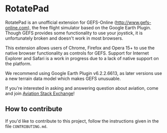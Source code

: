 RotatePad
=========

RotatePad is an unofficial extension for GEFS-Online
(http://www.gefs-online.com), the free flight simulator based on the Google
Earth Plugin.  Though GEFS provides some functionality to use your joystick,
it is unfortunately broken and doesn't work in most browsers.

This extension allows users of Chrome, Firefox and Opera 15+ to use the native
browser functionality as controls for GEFS.  Support for Internet Explorer and
Safari is a work in progress due to a lack of native support on the platform.

We recommend using Google Earth Plugin v6.2.2.6613, as later versions use a
new terrain data model which makes GEFS unusuable.

If you're interested in asking and answering question about aviation, come
and join [Aviation Stack Exchange][1]!

How to contribute
-----------------

If you'd like to contribute to this project, follow the instructions given
in the file `CONTRIBUTING.md`.

  [1]: http://aviation.stackexchange.com